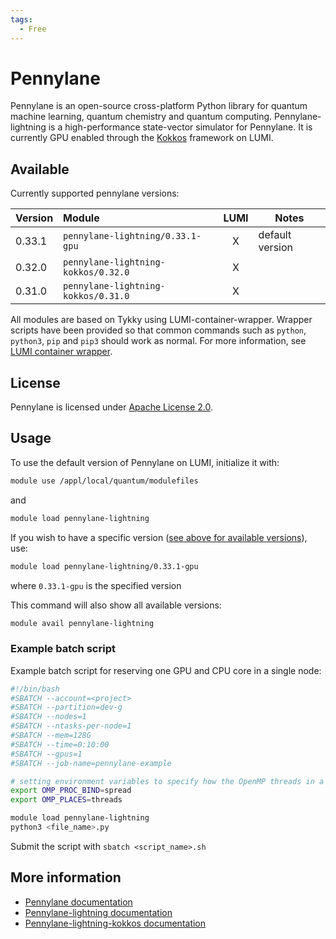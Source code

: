 ```yaml
---
tags:
  - Free
---
```


# Pennylane

Pennylane is an open-source cross-platform Python library for quantum machine learning, quantum chemistry and quantum computing. Pennylane-lightning is a high-performance state-vector simulator for Pennylane. It is currently GPU enabled through the [Kokkos](https://kokkos.github.io/kokkos-core-wiki/) framework on LUMI.

## Available

Currently supported pennylane versions:

| Version | Module                               | LUMI  | Notes           |
|:--------|:-------------------------------------|:-----:|-----------------|
| 0.33.1  | `pennylane-lightning/0.33.1-gpu`     | X     | default version |
| 0.32.0  | `pennylane-lightning-kokkos/0.32.0`  | X     |                 |
| 0.31.0  | `pennylane-lightning-kokkos/0.31.0`  | X     |                 |

All modules are based on Tykky using LUMI-container-wrapper.
Wrapper scripts have been provided so that common commands such as `python`,
`python3`, `pip` and `pip3` should work as normal. For more information, see
[LUMI container wrapper](https://docs.lumi-supercomputer.eu/software/installing/container-wrapper/).

## License

Pennylane is licensed under
[Apache License 2.0](https://github.com/PennyLaneAI/pennylane/blob/master/LICENSE).

## Usage

To use the default version of Pennylane on LUMI, initialize
it with:

```bash
module use /appl/local/quantum/modulefiles
```

and 

```bash
module load pennylane-lightning
```

If you wish to have a specific version ([see above for available
versions](#available)), use:

```bash
module load pennylane-lightning/0.33.1-gpu
```

where `0.33.1-gpu` is the specified version

This command will also show all available versions:

```bash
module avail pennylane-lightning
```

### Example batch script

Example batch script for reserving one GPU and CPU core in a single node:

```bash title="LUMI"
#!/bin/bash
#SBATCH --account=<project>
#SBATCH --partition=dev-g
#SBATCH --nodes=1
#SBATCH --ntasks-per-node=1
#SBATCH --mem=128G
#SBATCH --time=0:10:00
#SBATCH --gpus=1
#SBATCH --job-name=pennylane-example

# setting environment variables to specify how the OpenMP threads in a program are bound to processors
export OMP_PROC_BIND=spread  
export OMP_PLACES=threads

module load pennylane-lightning
python3 <file_name>.py
```

Submit the script with `sbatch <script_name>.sh`

## More information

- [Pennylane documentation](https://docs.pennylane.ai/en/stable/code/qml.html)
- [Pennylane-lightning documentation](https://docs.pennylane.ai/projects/lightning/en/stable/)
- [Pennylane-lightning-kokkos documentation](https://docs.pennylane.ai/projects/lightning-kokkos/en/latest/)

